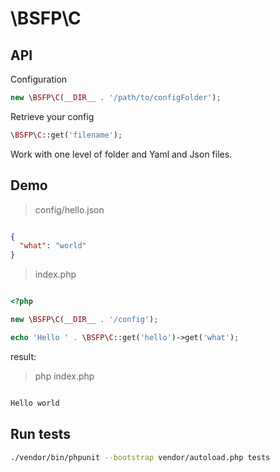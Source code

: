 # \BSFP\C

## API

Configuration

```php
new \BSFP\C(__DIR__ . '/path/to/configFolder');
```

Retrieve your config

```php
\BSFP\C::get('filename');
```

Work with one level of folder and Yaml and Json files.

## Demo


> config/hello.json

```json

{
  "what": "world"
}

```

> index.php

```php

<?php

new \BSFP\C(__DIR__ . '/config');

echo 'Hello ' . \BSFP\C::get('hello')->get('what');

```

result:

> php index.php

```bash

Hello world

```


## Run tests

```bash
./vendor/bin/phpunit --bootstrap vendor/autoload.php tests
```
